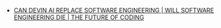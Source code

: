 - [CAN DEVIN AI REPLACE SOFTWARE ENGINEERING | WILL SOFTWARE ENGINEERING DIE | THE FUTURE OF CODING](https://youtu.be/Q2nJfK4SjS0)
